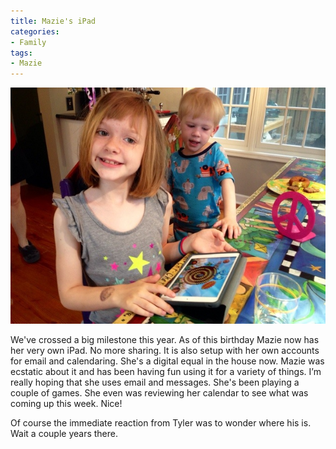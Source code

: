 ```yaml
---
title: Mazie's iPad
categories:
- Family
tags:
- Mazie
---
```


![](/assets/posts/2014/20140614-090403-32643428.jpg)
  



We've crossed a big milestone this year. As of this birthday Mazie now has her very own iPad. No more sharing. It is also setup with her own accounts for email and calendaring. She's a digital equal in the house now.
Mazie was ecstatic about it and has been having fun using it for a variety of things. I’m really hoping that she uses email and messages. She's been playing a couple of games. She even was reviewing her calendar to see what was coming up this week. Nice!

Of course the immediate reaction from Tyler was to wonder where his is. Wait a couple years there.
